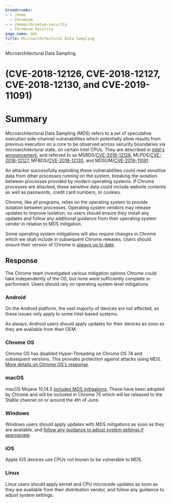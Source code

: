 ```yaml
---
breadcrumbs:
- - /Home
  - Chromium
- - /Home/chromium-security
  - Chromium Security
page_name: mds
title: Microarchitectural Data Sampling
---
```


Microarchitectural Data Sampling

# (CVE-2018-12126, CVE-2018-12127, CVE-2018-12130, and CVE-2019-11091)

# Summary

Microarchitectural Data Sampling (MDS) refers to a set of speculative execution
side-channel vulnerabilities which potentially allow results from previous
execution on a core to be observed across security boundaries via
microarchitectural state, on certain Intel CPUs. They are described in [Intel's
announcement](https://www.intel.com/content/www/us/en/security-center/advisory/intel-sa-00233.html),
and referred to as
MSBDS/[CVE-2018-12126](https://cve.mitre.org/cgi-bin/cvename.cgi?name=2018-12126),
MLPDS/[CVE-2018-12127](https://cve.mitre.org/cgi-bin/cvename.cgi?name=2018-12127),
MFBDS/[CVE-2018-12130](https://cve.mitre.org/cgi-bin/cvename.cgi?name=2018-12130),
and
MDSUM/[CVE-2019-11091](https://cve.mitre.org/cgi-bin/cvename.cgi?name=2019-11091).

An attacker successfully exploiting these vulnerabilities could read sensitive
data from other processes running on the system, breaking the isolation between
processes provided by modern operating systems. If Chrome processes are
attacked, these sensitive data could include website contents as well as
passwords, credit card numbers, or cookies.

Chrome, like all programs, relies on the operating system to provide isolation
between processes. Operating system vendors may release updates to improve
isolation, so users should ensure they install any updates and follow any
additional guidance from their operating system vendor in relation to MDS
mitigation.

Some operating system mitigations will also require changes in Chrome which we
shall include in subsequent Chrome releases. Users should ensure their version
of Chrome is [always up to
date](https://support.google.com/chrome/answer/95414?co=GENIE.Platform%3DDesktop).

## Response

The Chrome team investigated various mitigation options Chrome could take
independently of the OS, but none were sufficiently complete or performant.
Users should rely on operating system level mitigations.

### Android

On the Android platform, the vast majority of devices are not affected, as these
issues only apply to some Intel-based systems.

As always, Android users should apply updates for their devices as soon as they
are available from their OEM.

### Chrome OS

Chrome OS has disabled Hyper-Threading on Chrome OS 74 and subsequent versions.
This provides protection against attacks using MDS. [More details on Chrome OS's
response](/chromium-os/mds-on-chromeos).

### macOS

macOS Mojave 10.14.5 [includes MDS
mitigations](https://support.apple.com/en-us/HT210107). These have been adopted
by Chrome and will be included in Chrome 75 which will be released to the Stable
channel on or around the 4th of June.

### Windows

Windows users should apply updates with MDS mitigations as soon as they are
available, and [follow any guidance to adjust system settings if
appropriate](https://portal.msrc.microsoft.com/en-US/security-guidance/advisory/ADV190013).

### iOS

Apple iOS devices use CPUs not known to be vulnerable to MDS.

### Linux

Linux users should apply kernel and CPU microcode updates as soon as they are
available from their distribution vendor, and follow any guidance to adjust
system settings.